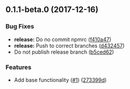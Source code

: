 <a name="0.1.1-beta.0"></a>
## 0.1.1-beta.0 (2017-12-16)


### Bug Fixes

* **release:** Do no commit npmrc ([f410a47](https://github.com/ls-age/bump-version/commits/f410a47))
* **release:** Push to correct branches ([d432457](https://github.com/ls-age/bump-version/commits/d432457))
* Do not publish release branch ([b5ced62](https://github.com/ls-age/bump-version/commits/b5ced62))


### Features

* Add base functionality ([#1](https://github.com/ls-age/bump-version/issues/1)) ([273399d](https://github.com/ls-age/bump-version/commits/273399d))



